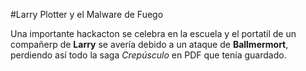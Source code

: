 
#Larry Plotter y el Malware de Fuego

Una importante hackacton se celebra en la escuela y el portatil de un compañerp de **Larry**
se avería debido a un ataque de **Ballmermort**, perdiendo así todo la saga *Crepúsculo*
en PDF que tenía guardado.